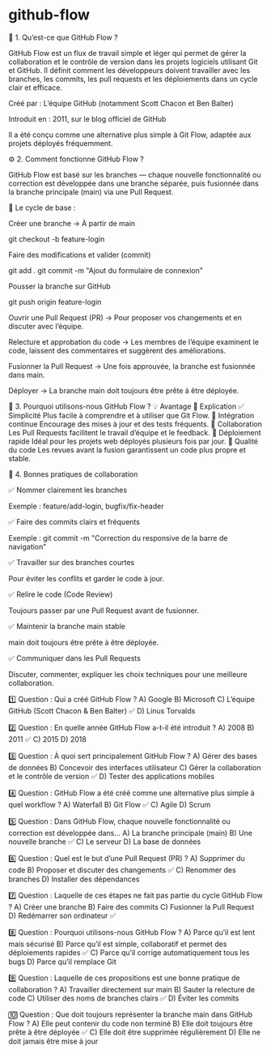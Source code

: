 # github-flow

🧭 1. Qu’est-ce que GitHub Flow ?

GitHub Flow est un flux de travail simple et léger qui permet de gérer la collaboration et le contrôle de version dans les projets logiciels utilisant Git et GitHub.
Il définit comment les développeurs doivent travailler avec les branches, les commits, les pull requests et les déploiements dans un cycle clair et efficace.

Créé par : L’équipe GitHub (notamment Scott Chacon et Ben Balter)

Introduit en : 2011, sur le blog officiel de GitHub

Il a été conçu comme une alternative plus simple à Git Flow, adaptée aux projets déployés fréquemment.

⚙️ 2. Comment fonctionne GitHub Flow ?

GitHub Flow est basé sur les branches — chaque nouvelle fonctionnalité ou correction est développée dans une branche séparée, puis fusionnée dans la branche principale (main) via une Pull Request.

🔄 Le cycle de base :

Créer une branche
→ À partir de main

git checkout -b feature-login


Faire des modifications et valider (commit)

git add .
git commit -m "Ajout du formulaire de connexion"


Pousser la branche sur GitHub

git push origin feature-login


Ouvrir une Pull Request (PR)
→ Pour proposer vos changements et en discuter avec l’équipe.

Relecture et approbation du code
→ Les membres de l’équipe examinent le code, laissent des commentaires et suggèrent des améliorations.

Fusionner la Pull Request
→ Une fois approuvée, la branche est fusionnée dans main.

Déployer
→ La branche main doit toujours être prête à être déployée.

🎯 3. Pourquoi utilisons-nous GitHub Flow ?
💡 Avantage	🧩 Explication
✅ Simplicité	         Plus facile à comprendre et à utiliser que Git Flow.
🔄 Intégration        continue	Encourage des mises à jour et des tests fréquents.
👥 Collaboration	     Les Pull Requests facilitent le travail d’équipe et le feedback.
🚀 Déploiement         rapide	Idéal pour les projets web déployés plusieurs fois par jour.
🔐 Qualité du code	   Les revues avant la fusion garantissent un code plus propre et stable.

🤝 4. Bonnes pratiques de collaboration

✅ Nommer clairement les branches

Exemple : feature/add-login, bugfix/fix-header

✅ Faire des commits clairs et fréquents

Exemple : git commit -m "Correction du responsive de la barre de navigation"

✅ Travailler sur des branches courtes

Pour éviter les conflits et garder le code à jour.

✅ Relire le code (Code Review)

Toujours passer par une Pull Request avant de fusionner.

✅ Maintenir la branche main stable

main doit toujours être prête à être déployée.

✅ Communiquer dans les Pull Requests

Discuter, commenter, expliquer les choix techniques pour une meilleure collaboration.










1️⃣ Question :
Qui a créé GitHub Flow ?
A) Google
B) Microsoft
C) L’équipe GitHub (Scott Chacon & Ben Balter) ✅
D) Linus Torvalds

2️⃣ Question :
En quelle année GitHub Flow a-t-il été introduit ?
A) 2008
B) 2011 ✅
C) 2015
D) 2018

3️⃣ Question :
À quoi sert principalement GitHub Flow ?
A) Gérer des bases de données
B) Concevoir des interfaces utilisateur
C) Gérer la collaboration et le contrôle de version ✅
D) Tester des applications mobiles

4️⃣ Question :
GitHub Flow a été créé comme une alternative plus simple à quel workflow ?
A) Waterfall
B) Git Flow ✅
C) Agile
D) Scrum

5️⃣ Question :
Dans GitHub Flow, chaque nouvelle fonctionnalité ou correction est développée dans...
A) La branche principale (main)
B) Une nouvelle branche ✅
C) Le serveur
D) La base de données

6️⃣ Question :
Quel est le but d’une Pull Request (PR) ?
A) Supprimer du code
B) Proposer et discuter des changements ✅
C) Renommer des branches
D) Installer des dépendances

7️⃣ Question :
Laquelle de ces étapes ne fait pas partie du cycle GitHub Flow ?
A) Créer une branche
B) Faire des commits
C) Fusionner la Pull Request
D) Redémarrer son ordinateur ✅

8️⃣ Question :
Pourquoi utilisons-nous GitHub Flow ?
A) Parce qu’il est lent mais sécurisé
B) Parce qu’il est simple, collaboratif et permet des déploiements rapides ✅
C) Parce qu’il corrige automatiquement tous les bugs
D) Parce qu’il remplace Git

9️⃣ Question :
Laquelle de ces propositions est une bonne pratique de collaboration ?
A) Travailler directement sur main
B) Sauter la relecture de code
C) Utiliser des noms de branches clairs ✅
D) Éviter les commits

🔟 Question :
Que doit toujours représenter la branche main dans GitHub Flow ?
A) Elle peut contenir du code non terminé
B) Elle doit toujours être prête à être déployée ✅
C) Elle doit être supprimée régulièrement
D) Elle ne doit jamais être mise à jour
